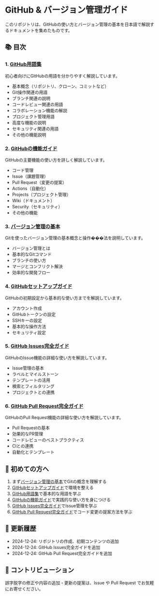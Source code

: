 # GitHub & バージョン管理ガイド

このリポジトリは、GitHubの使い方とバージョン管理の基本を日本語で解説するドキュメントを集めたものです。

## 📚 目次

### 1. [GitHub用語集](github_glossary.md)
初心者向けにGitHubの用語を分かりやすく解説しています。
- 基本概念（リポジトリ、クローン、コミットなど）
- Git操作関連の用語
- ブランチ関連の説明
- コードレビュー関連の用語
- コラボレーション機能の解説
- プロジェクト管理用語
- 高度な機能の説明
- セキュリティ関連の用語
- その他の機能説明

### 2. [GitHubの機能ガイド](github_features.md)
GitHubの主要機能の使い方を詳しく解説しています。
- コード管理
- Issue（課題管理）
- Pull Request（変更の提案）
- Actions（自動化）
- Projects（プロジェクト管理）
- Wiki（ドキュメント）
- Security（セキュリティ）
- その他の機能

### 3. [バージョン管理の基本](version_notes.md)
Gitを使ったバージョン管理の基本概念と操作���法を説明しています。
- バージョン管理とは
- 基本的なGitコマンド
- ブランチの使い方
- マージとコンフリクト解決
- 効率的な開発フロー

### 4. [GitHubセットアップガイド](github_notes.md)
GitHubの初期設定から基本的な使い方までを解説しています。
- アカウント作成
- GitHubトークンの設定
- SSHキーの設定
- 基本的な操作方法
- セキュリティ設定

### 5. [GitHub Issues完全ガイド](github_issues.md)
GitHubのIssue機能の詳細な使い方を解説しています。
- Issue管理の基本
- ラベルとマイルストーン
- テンプレートの活用
- 検索とフィルタリング
- プロジェクトとの連携

### 6. [GitHub Pull Request完全ガイド](github_pull_requests.md)
GitHubのPull Request機能の詳細な使い方を解説しています。
- Pull Requestの基本
- 効果的なPR管理
- コードレビューのベストプラクティス
- CIとの連携
- 自動化とテンプレート

## 🔰 初めての方へ

1. まず[バージョン管理の基本](version_notes.md)でGitの概念を理解する
2. [GitHubセットアップガイド](github_notes.md)で環境を整える
3. [GitHub用語集](github_glossary.md)で基本的な用語を学ぶ
4. [GitHubの機能ガイド](github_features.md)で実践的な使い方を身につける
5. [GitHub Issues完全ガイド](github_issues.md)でIssue管理を学ぶ
6. [GitHub Pull Request完全ガイド](github_pull_requests.md)でコード変更の提案方法を学ぶ

## 🔄 更新履歴

- 2024-12-24: リポジトリの作成、初期コンテンツの追加
- 2024-12-24: GitHub Issues完全ガイドを追加
- 2024-12-24: GitHub Pull Request完全ガイドを追加

## 📝 コントリビューション

誤字脱字の修正や内容の追加・更新の提案は、Issue や Pull Request でお気軽にお寄せください。 